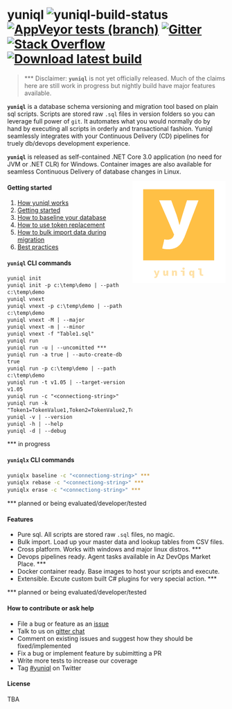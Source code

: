 # yuniql ![yuniql-build-status](https://ci.appveyor.com/api/projects/status/e6hqrhqa6d1lnma0?svg=true) [![AppVeyor tests (branch)](https://img.shields.io/appveyor/tests/rdagumampan/yuniql)](https://ci.appveyor.com/project/rdagumampan/yuniql/build/tests) [![Gitter](https://img.shields.io/gitter/room/yuniql/yuniql)](https://gitter.im/yuniql/yuniql) [![Stack Overflow](https://img.shields.io/badge/stack%20overflow-yuniql-green.svg)](http://stackoverflow.com/questions/tagged/yuniql) [![Download latest build](https://ci.appveyor.com/api/projects/status/32r7s2skrgm9ubva?svg=true&passingText=Download%20nightly-win-x64)](https://ci.appveyor.com/api/projects/rdagumampan/yuniql/artifacts/yuniql-nightly.zip)

>*** Disclaimer: **`yuniql`** is not yet officially released. Much of the claims here are still work in progress but nightly build have major features available.

**`yuniql`** is a database schema versioning and migration tool based on plain sql scripts. Scripts are stored raw `.sql` files in version folders so you can leverage full power of `git`. It automates what you would normally do by hand by executing all scripts in orderly and transactional fashion. Yuniql seamlessly integrates with your Continuous Delivery (CD) pipelines for truely db/devops development experience.

**`yuniql`** is released as self-contained .NET Core 3.0 application (no need for JVM or .NET CLR) for Windows. Container images are also available for seamless Continuous Delivery of database changes in Linux.

<img align="right" src="yuniql-logo.png">

#### Getting started

1. [How yuniql works](https://github.com/rdagumampan/yuniql/tree/master/docs/01-how-yuniql-works.md)
2. [Getting started](https://github.com/rdagumampan/yuniql/tree/master/docs/02-getting-started.md)
3. [How to baseline your database](https://github.com/rdagumampan/yuniql/tree/master/docs/03-how-to-baseline-your-database.md)
4. [How to use token replacement](https://github.com/rdagumampan/yuniql/tree/master/docs/04-how-to-use-token-replacement.md)
5. [How to bulk import data during migration](https://github.com/rdagumampan/yuniql/tree/master/docs/05-how-to-bulk-load-data-during-migration.md)
6. [Best practices](https://github.com/rdagumampan/yuniql/tree/master/docs/06-best-practices)

#### `yuniql` CLI commands
```console
yuniql init
yuniql init -p c:\temp\demo | --path c:\temp\demo
yuniql vnext
yuniql vnext -p c:\temp\demo | --path c:\temp\demo
yuniql vnext -M | --major
yuniql vnext -m | --minor
yuniql vnext -f "Table1.sql"
yuniql run
yuniql run -u | --uncomitted ***
yuniql run -a true | --auto-create-db true
yuniql run -p c:\temp\demo | --path c:\temp\demo
yuniql run -t v1.05 | --target-version v1.05
yuniql run -c "<connectiong-string>"
yuniql run -k "Token1=TokenValue1,Token2=TokenValue2,Token3=TokenValue3"
yuniql -v | --version
yuniql -h | --help
yuniql -d | --debug
```

*** in progress

#### `yuniqlx` CLI commands

```bash
yuniqlx baseline -c "<connectiong-string>" ***
yuniqlx rebase -c "<connectiong-string>" ***
yuniqlx erase -c "<connectiong-string>" ***
```

*** planned or being evaluated/developer/tested

#### Features
- Pure sql. All scripts are stored raw `.sql` files, no magic. 
- Bulk import. Load up your master data and lookup tables from CSV files.
- Cross platform. Works with windows and major linux distros. ***
- Devops pipelines ready. Agent tasks available in Az DevOps Market Place. ***
- Docker container ready. Base images to host your scripts and execute.
- Extensible. Excute custom built C# plugins for very special action. ***

*** planned or being evaluated/developer/tested

#### How to contribute or ask help
- File a bug or feature as an [issue](https://github.com/rdagumampan/yuniql/issues/new)
- Talk to us on [gitter chat](https://gitter.im/yuniql/community)
- Comment on existing issues and suggest how they should be fixed/implemented
- Fix a bug or implement feature by subimitting a PR
- Write more tests to increase our coverage
- Tag [#yuniql](https://twitter.com/) on Twitter

#### License
TBA
